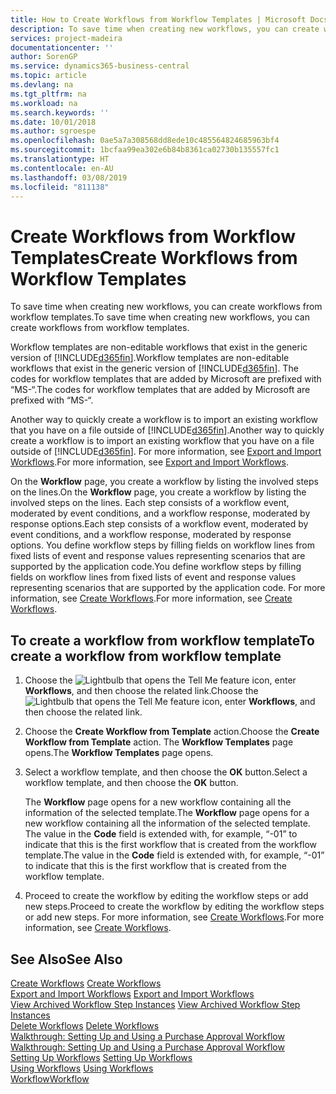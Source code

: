 ```yaml
---
title: How to Create Workflows from Workflow Templates | Microsoft Docs
description: To save time when creating new workflows, you can create workflows from workflow templates.
services: project-madeira
documentationcenter: ''
author: SorenGP
ms.service: dynamics365-business-central
ms.topic: article
ms.devlang: na
ms.tgt_pltfrm: na
ms.workload: na
ms.search.keywords: ''
ms.date: 10/01/2018
ms.author: sgroespe
ms.openlocfilehash: 0ae5a7a308568dd8ede10c485564824685963bf4
ms.sourcegitcommit: 1bcfaa99ea302e6b84b8361ca02730b135557fc1
ms.translationtype: HT
ms.contentlocale: en-AU
ms.lasthandoff: 03/08/2019
ms.locfileid: "811138"
---
```

# <a name="create-workflows-from-workflow-templates"></a><span data-ttu-id="a9186-103">Create Workflows from Workflow Templates</span><span class="sxs-lookup"><span data-stu-id="a9186-103">Create Workflows from Workflow Templates</span></span>
<span data-ttu-id="a9186-104">To save time when creating new workflows, you can create workflows from workflow templates.</span><span class="sxs-lookup"><span data-stu-id="a9186-104">To save time when creating new workflows, you can create workflows from workflow templates.</span></span>  

 <span data-ttu-id="a9186-105">Workflow templates are non-editable workflows that exist in the generic version of [!INCLUDE[d365fin](includes/d365fin_md.md)].</span><span class="sxs-lookup"><span data-stu-id="a9186-105">Workflow templates are non-editable workflows that exist in the generic version of [!INCLUDE[d365fin](includes/d365fin_md.md)].</span></span> <span data-ttu-id="a9186-106">The codes for workflow templates that are added by Microsoft are prefixed with “MS-“.</span><span class="sxs-lookup"><span data-stu-id="a9186-106">The codes for workflow templates that are added by Microsoft are prefixed with “MS-“.</span></span>  

 <span data-ttu-id="a9186-107">Another way to quickly create a workflow is to import an existing workflow that you have on a file outside of [!INCLUDE[d365fin](includes/d365fin_md.md)].</span><span class="sxs-lookup"><span data-stu-id="a9186-107">Another way to quickly create a workflow is to import an existing workflow that you have on a file outside of [!INCLUDE[d365fin](includes/d365fin_md.md)].</span></span> <span data-ttu-id="a9186-108">For more information, see [Export and Import Workflows](across-how-to-export-and-import-workflows.md).</span><span class="sxs-lookup"><span data-stu-id="a9186-108">For more information, see [Export and Import Workflows](across-how-to-export-and-import-workflows.md).</span></span>  

<span data-ttu-id="a9186-109">On the **Workflow** page, you create a workflow by listing the involved steps on the lines.</span><span class="sxs-lookup"><span data-stu-id="a9186-109">On the **Workflow** page, you create a workflow by listing the involved steps on the lines.</span></span> <span data-ttu-id="a9186-110">Each step consists of a workflow event, moderated by event conditions, and a workflow response, moderated by response options.</span><span class="sxs-lookup"><span data-stu-id="a9186-110">Each step consists of a workflow event, moderated by event conditions, and a workflow response, moderated by response options.</span></span> <span data-ttu-id="a9186-111">You define workflow steps by filling fields on workflow lines from fixed lists of event and response values representing scenarios that are supported by the application code.</span><span class="sxs-lookup"><span data-stu-id="a9186-111">You define workflow steps by filling fields on workflow lines from fixed lists of event and response values representing scenarios that are supported by the application code.</span></span> <span data-ttu-id="a9186-112">For more information, see [Create Workflows](across-how-to-create-workflows.md).</span><span class="sxs-lookup"><span data-stu-id="a9186-112">For more information, see [Create Workflows](across-how-to-create-workflows.md).</span></span>  

## <a name="to-create-a-workflow-from-workflow-template"></a><span data-ttu-id="a9186-113">To create a workflow from workflow template</span><span class="sxs-lookup"><span data-stu-id="a9186-113">To create a workflow from workflow template</span></span>  
1.  <span data-ttu-id="a9186-114">Choose the ![Lightbulb that opens the Tell Me feature](media/ui-search/search_small.png "Tell me what you want to do") icon, enter **Workflows**, and then choose the related link.</span><span class="sxs-lookup"><span data-stu-id="a9186-114">Choose the ![Lightbulb that opens the Tell Me feature](media/ui-search/search_small.png "Tell me what you want to do") icon, enter **Workflows**, and then choose the related link.</span></span>  
2.  <span data-ttu-id="a9186-115">Choose the **Create Workflow from Template** action.</span><span class="sxs-lookup"><span data-stu-id="a9186-115">Choose the **Create Workflow from Template** action.</span></span> <span data-ttu-id="a9186-116">The **Workflow Templates** page opens.</span><span class="sxs-lookup"><span data-stu-id="a9186-116">The **Workflow Templates** page opens.</span></span>  
3.  <span data-ttu-id="a9186-117">Select a workflow template, and then choose the **OK** button.</span><span class="sxs-lookup"><span data-stu-id="a9186-117">Select a workflow template, and then choose the **OK** button.</span></span>  

     <span data-ttu-id="a9186-118">The **Workflow** page opens for a new workflow containing all the information of the selected template.</span><span class="sxs-lookup"><span data-stu-id="a9186-118">The **Workflow** page opens for a new workflow containing all the information of the selected template.</span></span> <span data-ttu-id="a9186-119">The value in the **Code** field is extended with, for example, “-01” to indicate that this is the first workflow that is created from the workflow template.</span><span class="sxs-lookup"><span data-stu-id="a9186-119">The value in the **Code** field is extended with, for example, “-01” to indicate that this is the first workflow that is created from the workflow template.</span></span>  
4.  <span data-ttu-id="a9186-120">Proceed to create the workflow by editing the workflow steps or add new steps.</span><span class="sxs-lookup"><span data-stu-id="a9186-120">Proceed to create the workflow by editing the workflow steps or add new steps.</span></span> <span data-ttu-id="a9186-121">For more information, see [Create Workflows](across-how-to-create-workflows.md).</span><span class="sxs-lookup"><span data-stu-id="a9186-121">For more information, see [Create Workflows](across-how-to-create-workflows.md).</span></span>  

## <a name="see-also"></a><span data-ttu-id="a9186-122">See Also</span><span class="sxs-lookup"><span data-stu-id="a9186-122">See Also</span></span>  
 <span data-ttu-id="a9186-123">[Create Workflows](across-how-to-create-workflows.md) </span><span class="sxs-lookup"><span data-stu-id="a9186-123">[Create Workflows](across-how-to-create-workflows.md) </span></span>  
 <span data-ttu-id="a9186-124">[Export and Import Workflows](across-how-to-export-and-import-workflows.md) </span><span class="sxs-lookup"><span data-stu-id="a9186-124">[Export and Import Workflows](across-how-to-export-and-import-workflows.md) </span></span>  
 <span data-ttu-id="a9186-125">[View Archived Workflow Step Instances](across-how-to-view-archived-workflow-step-instances.md) </span><span class="sxs-lookup"><span data-stu-id="a9186-125">[View Archived Workflow Step Instances](across-how-to-view-archived-workflow-step-instances.md) </span></span>  
 <span data-ttu-id="a9186-126">[Delete Workflows](across-how-to-delete-workflows.md) </span><span class="sxs-lookup"><span data-stu-id="a9186-126">[Delete Workflows](across-how-to-delete-workflows.md) </span></span>  
 <span data-ttu-id="a9186-127">[Walkthrough: Setting Up and Using a Purchase Approval Workflow](walkthrough-setting-up-and-using-a-purchase-approval-workflow.md) </span><span class="sxs-lookup"><span data-stu-id="a9186-127">[Walkthrough: Setting Up and Using a Purchase Approval Workflow](walkthrough-setting-up-and-using-a-purchase-approval-workflow.md) </span></span>  
 <span data-ttu-id="a9186-128">[Setting Up Workflows](across-set-up-workflows.md) </span><span class="sxs-lookup"><span data-stu-id="a9186-128">[Setting Up Workflows](across-set-up-workflows.md) </span></span>  
 <span data-ttu-id="a9186-129">[Using Workflows](across-use-workflows.md) </span><span class="sxs-lookup"><span data-stu-id="a9186-129">[Using Workflows](across-use-workflows.md) </span></span>  
 [<span data-ttu-id="a9186-130">Workflow</span><span class="sxs-lookup"><span data-stu-id="a9186-130">Workflow</span></span>](across-workflow.md)   

